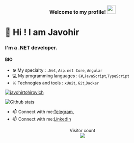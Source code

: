 
<h3 align="center">
  Welcome to my profile!
    <img src="https://media.giphy.com/media/hvRJCLFzcasrR4ia7z/giphy.gif" width="28">
</h3>

# 👋 Hi ! I am Javohir

### I'm a .NET developer.

#### BIO


- ⚙️ My specialty : `.Net`, `Asp.net Core`, `Angular`
- 💻 My programming languages : `C#`,`JavaScript`,`TypeScript`
- ⚔️ Technogies and tools : `xUnit`, `Git`,`Docker`

<p align="left"> <a href="https://github.com/ryo-ma/github-profile-trophy"><img src="https://github-profile-trophy.vercel.app/?username=javohirtohirovich" alt="javohirtohirovich" /></a> </p>

 ![Github stats](https://github-readme-stats.vercel.app/api?username=javohirtohirovich&show_icons=true&theme=dark)

 - 📫 Connect with me:[Telegram](https://t.me/javohir_ergashev30),
 - 📫 Connect with me:[LinkedIn](https://www.linkedin.com/in/javohir-erg/) 



<p align="center"> 
  Visitor count<br>
  <img src="https://profile-counter.glitch.me/javohirtohirovich/count.svg" />
</p>
